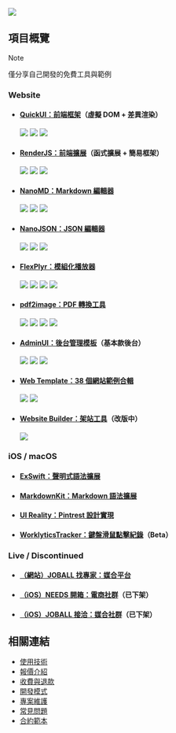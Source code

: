 ![](https://github-readme-stats.vercel.app/api?username=pardnchiu&show_icons=true)

## 項目概覽
> [!NOTE]
> 僅分享自己開發的免費工具與範例

### Website

- #### [QuickUI：前端框架](https://github.com/pardnchiu/QuickUI)（虛擬 DOM + 差異渲染）
  [![](https://img.shields.io/badge/介紹-5C5C5C)](https://quickui.pardn.io) [![](https://img.shields.io/npm/v/@pardnchiu/quickui)](https://www.npmjs.com/package/@pardnchiu/quickui) [![](https://img.shields.io/jsdelivr/npm/hm/@pardnchiu/quickui)](https://www.jsdelivr.com/package/npm/@pardnchiu/quickui)
- #### [RenderJS：前端擴展](https://github.com/pardnchiu/RenderJS)（函式擴展 + 簡易框架）
  [![](https://img.shields.io/badge/介紹-5C5C5C)](https://renderjs.pardn.io) [![](https://img.shields.io/npm/v/@pardnchiu/renderjs)](https://www.npmjs.com/package/@pardnchiu/renderjs) [![](https://img.shields.io/jsdelivr/npm/hm/@pardnchiu/renderjs)](https://www.jsdelivr.com/package/npm/@pardnchiu/renderjs)
- #### [NanoMD：Markdown 編輯器](https://github.com/pardnchiu/NanoMD)
  [![](https://img.shields.io/badge/介紹-5C5C5C)](https://nanomd.pardn.io) [![](https://img.shields.io/npm/v/@pardnchiu/nanomd)](https://www.npmjs.com/package/@pardnchiu/nanomd) [![](https://img.shields.io/jsdelivr/npm/hm/@pardnchiu/nanomd)](https://www.jsdelivr.com/package/npm/@pardnchiu/nanomd)
- #### [NanoJSON：JSON 編輯器](https://github.com/pardnchiu/NanoJSON)
  [![](https://img.shields.io/badge/介紹-5C5C5C)](https://nanojson.pardn.io) [![](https://img.shields.io/npm/v/@pardnchiu/nanojson)](https://www.npmjs.com/package/@pardnchiu/nanojson) [![](https://img.shields.io/jsdelivr/npm/hm/@pardnchiu/nanojson)](https://www.jsdelivr.com/package/npm/@pardnchiu/nanojson)
- #### [FlexPlyr：模組化播放器](https://github.com/pardnchiu/FlexPlyr)
  [![](https://img.shields.io/badge/介紹-5C5C5C)](https://flexplyr.pardn.io) ![](https://img.shields.io/github/license/pardnchiu/FlexPlyr) [![](https://img.shields.io/npm/v/@pardnchiu/flexplyr)](https://www.npmjs.com/package/@pardnchiu/flexplyr) [![](https://img.shields.io/jsdelivr/npm/hm/@pardnchiu/flexplyr)](https://www.jsdelivr.com/package/npm/@pardnchiu/flexplyr)
- #### [pdf2image：PDF 轉換工具](https://github.com/pardnchiu/pdf2image)
  [![](https://img.shields.io/badge/介紹-5C5C5C)](https://pardn.io/pdf2image) ![](https://img.shields.io/github/license/pardnchiu/pdf2image) [![](https://img.shields.io/npm/v/@pardnchiu/pdf2image)](https://www.npmjs.com/package/@pardnchiu/pdf2image) [![](https://img.shields.io/jsdelivr/npm/hm/@pardnchiu/pdf2image)](https://www.jsdelivr.com/package/npm/@pardnchiu/pdf2image)
- #### [AdminUI：後台管理模板](https://github.com/pardnchiu/AdminUI)（基本款後台）
  [![](https://img.shields.io/badge/展示-5C5C5C)](https://demo-admin.pardn.io) ![](https://img.shields.io/github/license/pardnchiu/AdminUI) [![](https://img.shields.io/npm/v/@pardnchiu/adminui)](https://www.npmjs.com/package/@pardnchiu/adminui)
- #### [Web Template：38 個網站範例合輯](https://github.com/pardnchiu/web-template)
  [![](https://img.shields.io/badge/展示-5C5C5C)](https://pardn.io/web-template) ![](https://img.shields.io/github/license/pardnchiu/web-template)
- #### [Website Builder：架站工具](https://github.com/pardnchiu/website-builder)（改版中）
  [![](https://img.shields.io/badge/展示-5C5C5C)](https://pardn.io/website-builder)

### iOS / macOS

- #### [ExSwift：聲明式語法擴展](https://github.com/pardnchiu/ExSwift)
- #### [MarkdownKit：Markdown 語法擴展](https://github.com/pardnchiu/MarkdownKit)
- #### [UI Reality：Pintrest 設計實現](https://github.com/pardnchiu/swift-UI-reality)
- #### [WorklyticsTracker：鍵盤滑鼠點擊紀錄](https://github.com/pardnchiu/WorklyticsTracker)（Beta）

### Live / Discontinued

- #### [（網站）JOBALL 找專家：媒合平台](https://joball.tw)
- #### [（iOS）NEEDS 開箱：電商社群](https://appadvice.com/app/e9-96-8b-e7-ae-b1/1460355322.amp)（已下架）
- #### [（iOS）JOBALL 接洽：媒合社群](https://appadvice.com/app/joball-e6-8e-a5-e6-b4-bd/1272878907.amp)（已下架）

## 相關連結

- [使用技術](./使用技術.md)
- [報價介紹](./報價介紹.md)
- [收費與退款](./收費與退款.md)
- [開發模式](./開發模式.md)
- [專案維護](./專案維護.md)
- [常見問題](./常見問題.md)
- [合約範本](./合約範本.md)
